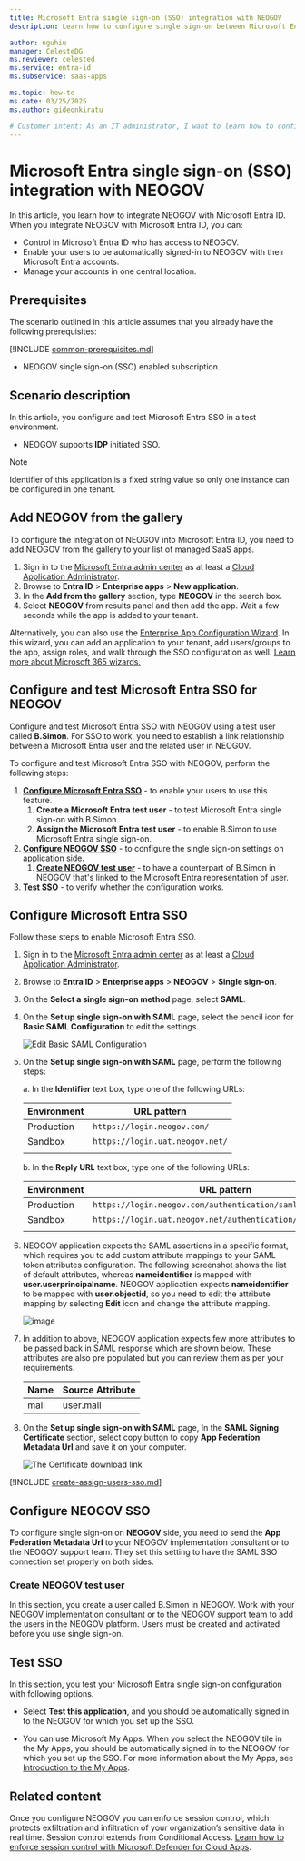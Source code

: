 ```yaml
---
title: Microsoft Entra single sign-on (SSO) integration with NEOGOV
description: Learn how to configure single sign-on between Microsoft Entra ID and NEOGOV.

author: nguhiu
manager: CelesteDG
ms.reviewer: celested
ms.service: entra-id
ms.subservice: saas-apps

ms.topic: how-to
ms.date: 03/25/2025
ms.author: gideonkiratu

# Customer intent: As an IT administrator, I want to learn how to configure single sign-on between Microsoft Entra ID and NEOGOV so that I can control who has access to NEOGOV, enable automatic sign-in with Microsoft Entra accounts, and manage my accounts in one central location.
---
```


# Microsoft Entra single sign-on (SSO) integration with NEOGOV

In this article,  you learn how to integrate NEOGOV with Microsoft Entra ID. When you integrate NEOGOV with Microsoft Entra ID, you can:

* Control in Microsoft Entra ID who has access to NEOGOV.
* Enable your users to be automatically signed-in to NEOGOV with their Microsoft Entra accounts.
* Manage your accounts in one central location.

## Prerequisites
The scenario outlined in this article assumes that you already have the following prerequisites:

[!INCLUDE [common-prerequisites.md](~/identity/saas-apps/includes/common-prerequisites.md)]
* NEOGOV single sign-on (SSO) enabled subscription.

## Scenario description

In this article,  you configure and test Microsoft Entra SSO in a test environment.

* NEOGOV supports **IDP** initiated SSO.

> [!NOTE]
> Identifier of this application is a fixed string value so only one instance can be configured in one tenant.

## Add NEOGOV from the gallery

To configure the integration of NEOGOV into Microsoft Entra ID, you need to add NEOGOV from the gallery to your list of managed SaaS apps.

1. Sign in to the [Microsoft Entra admin center](https://entra.microsoft.com) as at least a [Cloud Application Administrator](~/identity/role-based-access-control/permissions-reference.md#cloud-application-administrator).
1. Browse to **Entra ID** > **Enterprise apps** > **New application**.
1. In the **Add from the gallery** section, type **NEOGOV** in the search box.
1. Select **NEOGOV** from results panel and then add the app. Wait a few seconds while the app is added to your tenant.

 Alternatively, you can also use the [Enterprise App Configuration Wizard](https://portal.office.com/AdminPortal/home?Q=Docs#/azureadappintegration). In this wizard, you can add an application to your tenant, add users/groups to the app, assign roles, and walk through the SSO configuration as well. [Learn more about Microsoft 365 wizards.](/microsoft-365/admin/misc/azure-ad-setup-guides)

<a name='configure-and-test-azure-ad-sso-for-neogov'></a>

## Configure and test Microsoft Entra SSO for NEOGOV

Configure and test Microsoft Entra SSO with NEOGOV using a test user called **B.Simon**. For SSO to work, you need to establish a link relationship between a Microsoft Entra user and the related user in NEOGOV.

To configure and test Microsoft Entra SSO with NEOGOV, perform the following steps:

1. **[Configure Microsoft Entra SSO](#configure-azure-ad-sso)** - to enable your users to use this feature.
    1. **Create a Microsoft Entra test user** - to test Microsoft Entra single sign-on with B.Simon.
    1. **Assign the Microsoft Entra test user** - to enable B.Simon to use Microsoft Entra single sign-on.
1. **[Configure NEOGOV SSO](#configure-neogov-sso)** - to configure the single sign-on settings on application side.
    1. **[Create NEOGOV test user](#create-neogov-test-user)** - to have a counterpart of B.Simon in NEOGOV that's linked to the Microsoft Entra representation of user.
1. **[Test SSO](#test-sso)** - to verify whether the configuration works.

<a name='configure-azure-ad-sso'></a>

## Configure Microsoft Entra SSO

Follow these steps to enable Microsoft Entra SSO.

1. Sign in to the [Microsoft Entra admin center](https://entra.microsoft.com) as at least a [Cloud Application Administrator](~/identity/role-based-access-control/permissions-reference.md#cloud-application-administrator).
1. Browse to **Entra ID** > **Enterprise apps** > **NEOGOV** > **Single sign-on**.
1. On the **Select a single sign-on method** page, select **SAML**.
1. On the **Set up single sign-on with SAML** page, select the pencil icon for **Basic SAML Configuration** to edit the settings.

   ![Edit Basic SAML Configuration](common/edit-urls.png)

1. On the **Set up single sign-on with SAML** page, perform the following steps:

    a. In the **Identifier** text box, type one of the following URLs:

	| Environment | URL pattern |
	| -- | -- |
	| Production | `https://login.neogov.com/` |
	| Sandbox | `https://login.uat.neogov.net/` |
	| | |

    b. In the **Reply URL** text box, type one of the following URLs:

	| Environment | URL pattern |
	| -- | -- |
	| Production | `https://login.neogov.com/authentication/saml/consumer` |
	| Sandbox | `https://login.uat.neogov.net/authentication/saml/consumer` |
	| | |

1. NEOGOV application expects the SAML assertions in a specific format, which requires you to add custom attribute mappings to your SAML token attributes configuration. The following screenshot shows the list of default attributes,  whereas **nameidentifier** is mapped with **user.userprincipalname**. NEOGOV application expects **nameidentifier** to be mapped with **user.objectid**, so you need to edit the attribute mapping by selecting **Edit** icon and change the attribute mapping.

	![image](common/edit-attribute.png)

1. In addition to above, NEOGOV application expects few more attributes to be passed back in SAML response which are shown below. These attributes are also pre populated but you can review them as per your requirements.

	| Name |  Source Attribute|
	| -------|--------- |
	| mail | user.mail |

1. On the **Set up single sign-on with SAML** page, In the **SAML Signing Certificate** section, select copy button to copy **App Federation Metadata Url** and save it on your computer.

	![The Certificate download link](common/copy-metadataurl.png)

<a name='create-an-azure-ad-test-user'></a>

[!INCLUDE [create-assign-users-sso.md](~/identity/saas-apps/includes/create-assign-users-sso.md)]

## Configure NEOGOV SSO

To configure single sign-on on **NEOGOV** side, you need to send the **App Federation Metadata Url** to your NEOGOV implementation consultant or to the NEOGOV support team. They set this setting to have the SAML SSO connection set properly on both sides.

### Create NEOGOV test user

In this section, you create a user called B.Simon in NEOGOV. Work with your NEOGOV implementation consultant or to the NEOGOV support team to add the users in the NEOGOV platform. Users must be created and activated before you use single sign-on.

## Test SSO 

In this section, you test your Microsoft Entra single sign-on configuration with following options.

* Select **Test this application**, and you should be automatically signed in to the NEOGOV for which you set up the SSO.

* You can use Microsoft My Apps. When you select the NEOGOV tile in the My Apps, you should be automatically signed in to the NEOGOV for which you set up the SSO. For more information about the My Apps, see [Introduction to the My Apps](https://support.microsoft.com/account-billing/sign-in-and-start-apps-from-the-my-apps-portal-2f3b1bae-0e5a-4a86-a33e-876fbd2a4510).

## Related content

Once you configure NEOGOV you can enforce session control, which protects exfiltration and infiltration of your organization’s sensitive data in real time. Session control extends from Conditional Access. [Learn how to enforce session control with Microsoft Defender for Cloud Apps](/cloud-app-security/proxy-deployment-aad).
